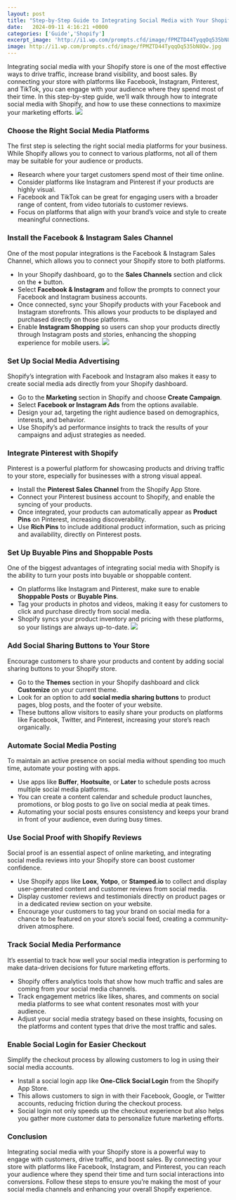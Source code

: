 ```yaml
---
layout: post
title: "Step-by-Step Guide to Integrating Social Media with Your Shopify Store"
date:   2024-09-11 4:16:21 +0000
categories: ['Guide','Shopify']
excerpt_image: 'http://i1.wp.com/prompts.cfd/image/fPMZTD44TyqqOq535bN8Qw.jpg'
image: http://i1.wp.com/prompts.cfd/image/fPMZTD44TyqqOq535bN8Qw.jpg
---
```



Integrating social media with your Shopify store is one of the most effective ways to drive traffic, increase brand visibility, and boost sales. By connecting your store with platforms like Facebook, Instagram, Pinterest, and TikTok, you can engage with your audience where they spend most of their time. In this step-by-step guide, we’ll walk through how to integrate social media with Shopify, and how to use these connections to maximize your marketing efforts.
![](http://i1.wp.com/prompts.cfd/image/fPMZTD44TyqqOq535bN8Qw.jpg)

### Choose the Right Social Media Platforms

The first step is selecting the right social media platforms for your business. While Shopify allows you to connect to various platforms, not all of them may be suitable for your audience or products.

- Research where your target customers spend most of their time online.
- Consider platforms like Instagram and Pinterest if your products are highly visual.
- Facebook and TikTok can be great for engaging users with a broader range of content, from video tutorials to customer reviews.
- Focus on platforms that align with your brand’s voice and style to create meaningful connections.

### Install the Facebook & Instagram Sales Channel

One of the most popular integrations is the Facebook & Instagram Sales Channel, which allows you to connect your Shopify store to both platforms.

- In your Shopify dashboard, go to the **Sales Channels** section and click on the **+** button.
- Select **Facebook & Instagram** and follow the prompts to connect your Facebook and Instagram business accounts.
- Once connected, sync your Shopify products with your Facebook and Instagram storefronts. This allows your products to be displayed and purchased directly on those platforms.
- Enable **Instagram Shopping** so users can shop your products directly through Instagram posts and stories, enhancing the shopping experience for mobile users.
![](http://i1.wp.com/prompts.cfd/image/AgVJ8eonTICuEdJG8a8s2g.jpg)

### Set Up Social Media Advertising

Shopify’s integration with Facebook and Instagram also makes it easy to create social media ads directly from your Shopify dashboard.

- Go to the **Marketing** section in Shopify and choose **Create Campaign**.
- Select **Facebook or Instagram Ads** from the options available.
- Design your ad, targeting the right audience based on demographics, interests, and behavior.
- Use Shopify’s ad performance insights to track the results of your campaigns and adjust strategies as needed.

### Integrate Pinterest with Shopify

Pinterest is a powerful platform for showcasing products and driving traffic to your store, especially for businesses with a strong visual appeal.

- Install the **Pinterest Sales Channel** from the Shopify App Store.
- Connect your Pinterest business account to Shopify, and enable the syncing of your products.
- Once integrated, your products can automatically appear as **Product Pins** on Pinterest, increasing discoverability.
- Use **Rich Pins** to include additional product information, such as pricing and availability, directly on Pinterest posts.

### Set Up Buyable Pins and Shoppable Posts

One of the biggest advantages of integrating social media with Shopify is the ability to turn your posts into buyable or shoppable content.

- On platforms like Instagram and Pinterest, make sure to enable **Shoppable Posts** or **Buyable Pins**.
- Tag your products in photos and videos, making it easy for customers to click and purchase directly from social media.
- Shopify syncs your product inventory and pricing with these platforms, so your listings are always up-to-date.
![](http://i1.wp.com/prompts.cfd/image/XI1iV641R2CQhHjmHxN-WA.jpg)

### Add Social Sharing Buttons to Your Store

Encourage customers to share your products and content by adding social sharing buttons to your Shopify store.

- Go to the **Themes** section in your Shopify dashboard and click **Customize** on your current theme.
- Look for an option to add **social media sharing buttons** to product pages, blog posts, and the footer of your website.
- These buttons allow visitors to easily share your products on platforms like Facebook, Twitter, and Pinterest, increasing your store’s reach organically.

### Automate Social Media Posting

To maintain an active presence on social media without spending too much time, automate your posting with apps.

- Use apps like **Buffer**, **Hootsuite**, or **Later** to schedule posts across multiple social media platforms.
- You can create a content calendar and schedule product launches, promotions, or blog posts to go live on social media at peak times.
- Automating your social posts ensures consistency and keeps your brand in front of your audience, even during busy times.

### Use Social Proof with Shopify Reviews

Social proof is an essential aspect of online marketing, and integrating social media reviews into your Shopify store can boost customer confidence.

- Use Shopify apps like **Loox**, **Yotpo**, or **Stamped.io** to collect and display user-generated content and customer reviews from social media.
- Display customer reviews and testimonials directly on product pages or in a dedicated review section on your website.
- Encourage your customers to tag your brand on social media for a chance to be featured on your store’s social feed, creating a community-driven atmosphere.

### Track Social Media Performance

It’s essential to track how well your social media integration is performing to make data-driven decisions for future marketing efforts.

- Shopify offers analytics tools that show how much traffic and sales are coming from your social media channels.
- Track engagement metrics like likes, shares, and comments on social media platforms to see what content resonates most with your audience.
- Adjust your social media strategy based on these insights, focusing on the platforms and content types that drive the most traffic and sales.

### Enable Social Login for Easier Checkout

Simplify the checkout process by allowing customers to log in using their social media accounts.

- Install a social login app like **One-Click Social Login** from the Shopify App Store.
- This allows customers to sign in with their Facebook, Google, or Twitter accounts, reducing friction during the checkout process.
- Social login not only speeds up the checkout experience but also helps you gather more customer data to personalize future marketing efforts.

### Conclusion

Integrating social media with your Shopify store is a powerful way to engage with customers, drive traffic, and boost sales. By connecting your store with platforms like Facebook, Instagram, and Pinterest, you can reach your audience where they spend their time and turn social interactions into conversions. Follow these steps to ensure you’re making the most of your social media channels and enhancing your overall Shopify experience.
